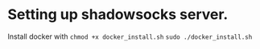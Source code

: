 # Setting up shadowsocks server. 

Install docker with 
`chmod +x docker_install.sh`
`sudo ./docker_install.sh`

